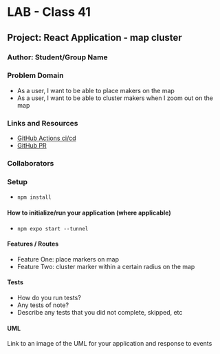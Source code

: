 # LAB - Class 41

## Project: React Application - map cluster

### Author: Student/Group Name

### Problem Domain  

+ As a user, I want to be able to place makers on the map
+ As a user, I want to be able to cluster makers when I zoom out on the map 

### Links and Resources

- [GitHub Actions ci/cd](https://github.com/villafanam/401d51-class-41/pull/1) 
- [GitHub PR](https://github.com/villafanam/401d51-class-41/pull/1) 
<!-- - [Code SandBox]
  + [Lab 41]() -->

### Collaborators

### Setup

- `npm install`

#### How to initialize/run your application (where applicable)

- `npm expo start --tunnel`

#### Features / Routes

- Feature One: place markers on map
- Feature Two: cluster marker within a certain radius on the map

#### Tests

- How do you run tests?
- Any tests of note?
- Describe any tests that you did not complete, skipped, etc

#### UML

Link to an image of the UML for your application and response to events

